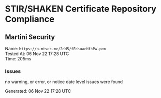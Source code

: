 # STIR/SHAKEN Certificate Repository Compliance

## Martini Security

Name: `https://p.mtsec.me/2dd5/fFdsuaeHfhPw.pem`\
Tested At: 06 Nov 22 17:28 UTC\
Time: 205ms

### Issues

no warning, or error, or notice date level issues were found

Generated: 06 Nov 22 17:28 UTC